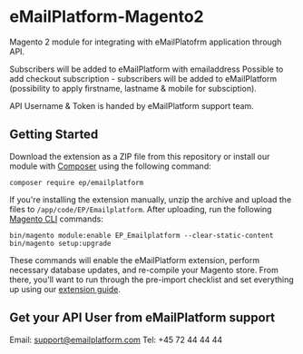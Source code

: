 # eMailPlatform-Magento2

Magento 2 module for integrating with eMailPlatofrm application through API.

Subscribers will be added to eMailPlatform with emailaddress
Possible to add checkout subscription - subscribers will be added to eMailPlatform (possibility to apply firstname, lastname & mobile for subsciption).

API Username & Token is handed by eMailPlatform support team.

## Getting Started

Download the extension as a ZIP file from this repository or install our module with [Composer](https://getcomposer.org/) using the following command:

```
composer require ep/emailplatform
```

If you're installing the extension manually, unzip the archive and upload the files to `/app/code/EP/Emailplatform`. After uploading, run the following [Magento CLI](http://devdocs.magento.com/guides/v2.0/config-guide/cli/config-cli-subcommands.html) commands:

```
bin/magento module:enable EP_Emailplatform --clear-static-content
bin/magento setup:upgrade
```

These commands will enable the eMailPlatform extension, perform necessary database updates, and re-compile your Magento store. From there, you'll want to run through the pre-import checklist and set everything up using our [extension guide](https://emailplatform.com).


## Get your API User from eMailPlatform support

Email: support@emailplatform.com
Tel: +45 72 44 44 44
